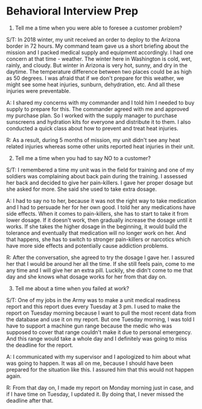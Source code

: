 # Behavioral Interview Prep   

1. Tell me a time when you were able to foresee a customer problem?   

S/T: In 2018 winter, my unit received an order to deploy to the Arizona border in 72 hours. My command team gave us a short briefing about the mission and I packed medical supply and equipment accordingly. I had one concern at that time - weather. The winter here in Washington is cold, wet, rainly, and cloudy. But winter in Arizona is very hot, sunny, and dry in the daytime. The temperature difference between two places could be as high as 50 degrees. I was afraid that if we don't prepare for this weather, we might see some heat injuries, sunburn, dehydration, etc. And all these injuries were preventable.    

A: I shared my concerns with my commander and I told him I needed to buy supply to prepare for this. The commander agreed with me and approved my purchase plan. So I worked with the supply manager to purchase sunscreens and hydration kits for everyone and distribute it to them. I also conducted a quick class about how to prevent and treat heat injuries.   

R: As a result, during 5 months of mission, my unit didn't see any heat related injuries whereas some other units reported heat injuries in their unit.   

2. Tell me a time when you had to say NO to a customer?   

S/T: I remembered a time my unit was in the field for training and one of my soldiers was complaining about back pain during the training. I assessed her back and decided to give her pain-killers. I gave her proper dosage but she asked for more. She said she used to take extra dosage.   

A: I had to say no to her, because it was not the right way to take medication and I had to persuade her for her own good. I told her any medications have side effects. When it comes to pain-killers, she has to start to take it from lower dosage. If it doesn't work, then gradually increase the dosage until it works. If she takes the higher dosage in the beginning, it would build the tolerance and eventually that medication will no longer work on her. And that happens, she has to switch to stronger pain-killers or narcotics which have more side effects and potentially cause addiction problems.   

R: After the conversation, she agreed to try the dosage I gave her. I assured her that I would be around her all the time. If she still feels pain, come to me any time and I will give her an extra pill. Luckily, she didn't come to me that day and she knows what dosage works for her from that day on.    

3. Tell me about a time when you failed at work?    

S/T: One of my jobs in the Army was to make a unit medical readiness report and this report dues every Tuesday at 3 pm. I used to make the report on Tuesday morning because I want to pull the most recent data from the database and use it on my report. But one Tuesday morning, I was told I have to support a machine gun range because the medic who was supposed to cover that range couldn't make it due to personal emergency. And this range would take a whole day and I definitely was going to miss the deadline for the report.    

A: I communicated with my supervisor and I apologized to him about what was going to happen. It was all on me, because I should have been prepared for the situation like this. I assured him that this would not happen again.   

R: From that day on, I made my report on Monday morning just in case, and if I have time on Tuesday, I updated it. By doing that, I never missed the deadline after that.   
